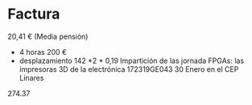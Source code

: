 # Factura

20,41  € (Media pensión)
+ 4 horas 200 €
+ desplazamiento 142 *2 * 0,19
Impartición de las jornada FPGAs: las impresoras 3D de la electrónica
172319GE043
30 Enero en el CEP Linares

274.37
